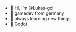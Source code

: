 - 👋 Hi, I’m @Lukas-gcl
- 👀 gamedev from germany
- 🌱 always learning new things
- 💞️ Godot
<!---
Lukas-gcl/Lukas-gcl is a ✨ special ✨ repository because its `README.md` (this file) appears on your GitHub profile.
You can click the Preview link to take a look at your changes.
--->
